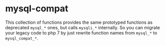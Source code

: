 # mysql-compat
This collection of functions provides the same prototyped functions as deprecated `mysql_*` ones, but calls `mysqli_*` internally.
So you can migrate your legacy code to php 7 by just rewrite function names from `mysql_*` to `mysql_compat_*`.
